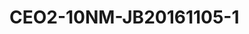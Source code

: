 # CEO2-10NM-JB20161105-1
<script type="application/ld+json">

  {
    "@context": "https://schema.org/",
    "@type": "ChemicalSubstance",
    "http://purl.org/dc/terms/conformsTo":
      {
        "@type": "CreativeWork",
        "@id": "https://bioschemas.org/profiles/ChemicalSubstance/0.4-RELEASE/"
      },
    "name": "CEO2-10NM-JB20161105-1",
    "@id":"wiki:CEO2-2D10NM-2DJB20161105-2D1",
  }
</script>

